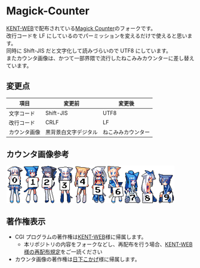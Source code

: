 # Magick-Counter

[KENT-WEB](https://www.kent-web.com/)で配布されている[Magick Counter](https://www.kent-web.com/count/mgcount.html)のフォークです。\
改行コードを LF にしているのでパーミッションを変えるだけで使えると思います。\
同時に Shift-JIS だと文字化して読みづらいので UTF8 にしています。\
またカウンタ画像は、かつて一部界隈で流行したねこみみカウンターに差し替えています。

## 変更点

| 項目         | 変更前               | 変更後             |
| ------------ | -------------------- | ------------------ |
| 文字コード   | Shift-JIS            | UTF8               |
| 改行コード   | CRLF                 | LF                 |
| カウンタ画像 | 黒背景白文字デジタル | ねこみみカウンター |

## カウンタ画像参考

![0](mgcount/gif/0.gif)![1](mgcount/gif/1.gif)![2](mgcount/gif/2.gif)![3](mgcount/gif/3.gif)![4](mgcount/gif/4.gif)![5](mgcount/gif/5.gif)![6](mgcount/gif/6.gif)![7](mgcount/gif/7.gif)![8](mgcount/gif/8.gif)![9](mgcount/gif/9.gif)

## 著作権表示

-   CGI プログラムの著作権は[KENT-WEB](https://www.kent-web.com/)様に帰属します。
    -   本リポジトリの内容をフォークなどし、再配布を行う場合、[KENT-WEB 様の再配布規定](https://www.kent-web.com/pubc/saihaifu.html)をご一読ください
-   カウンタ画像の著作権は[日下こかげ](https://www.pixiv.net/users/11807)様に帰属します。
